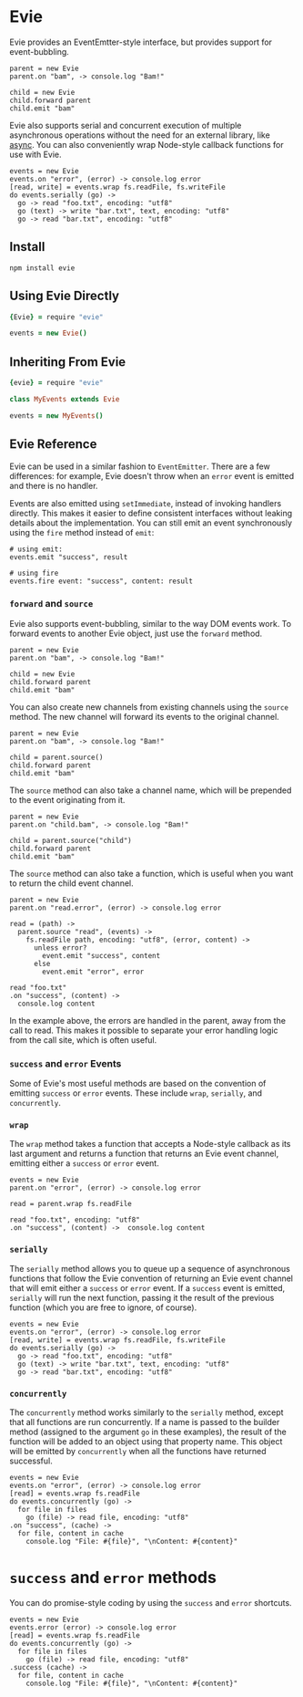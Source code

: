 # Evie

Evie provides an EventEmtter-style interface, but provides support for event-bubbling.

```coffee-script
parent = new Evie
parent.on "bam", -> console.log "Bam!"

child = new Evie
child.forward parent
child.emit "bam"
```

Evie also supports serial and concurrent execution of multiple asynchronous operations without the need for an external library, like [async][0]. You can also conveniently wrap Node-style callback functions for use with Evie.

[0]:https://github.com/caolan/async

```coffee-script
events = new Evie
events.on "error", (error) -> console.log error
[read, write] = events.wrap fs.readFile, fs.writeFile
do events.serially (go) ->
  go -> read "foo.txt", encoding: "utf8"
  go (text) -> write "bar.txt", text, encoding: "utf8"
  go -> read "bar.txt", encoding: "utf8"
```

## Install

    npm install evie

## Using Evie Directly

```coffee
{Evie} = require "evie"

events = new Evie()
```

## Inheriting From Evie

```coffee
{evie} = require "evie"

class MyEvents extends Evie

events = new MyEvents()
```

## Evie Reference

Evie can be used in a similar fashion to `EventEmitter`. There are a few differences: for example, Evie doesn't throw when an `error` event is emitted and there is no handler.

Events are also emitted using `setImmediate`, instead of invoking handlers directly. This makes it easier to define consistent interfaces without leaking details about the implementation. You can still emit an event synchronously using the `fire` method instead of `emit`:

```coffee-script
# using emit:
events.emit "success", result

# using fire
events.fire event: "success", content: result
```

### `forward` and `source`

Evie also supports event-bubbling, similar to the way DOM events work. To forward events to another Evie object, just use the `forward` method.

```coffee-script
parent = new Evie
parent.on "bam", -> console.log "Bam!"

child = new Evie
child.forward parent
child.emit "bam"
```

You can also create new channels from existing channels using the `source` method. The new channel will forward its events to the original channel.

```coffee-script
parent = new Evie
parent.on "bam", -> console.log "Bam!"

child = parent.source()
child.forward parent
child.emit "bam"
```

The `source` method can also take a channel name, which will be prepended to the event originating from it.

```coffee-script
parent = new Evie
parent.on "child.bam", -> console.log "Bam!"

child = parent.source("child")
child.forward parent
child.emit "bam"
```

The `source` method can also take a function, which is useful when you want to return the child event channel.

```coffee-script
parent = new Evie
parent.on "read.error", (error) -> console.log error

read = (path) ->
  parent.source "read", (events) ->
    fs.readFile path, encoding: "utf8", (error, content) ->
      unless error?
        event.emit "success", content
      else
        event.emit "error", error

read "foo.txt"
.on "success", (content) ->
  console.log content
```

In the example above, the errors are handled in the parent, away from the call to read. This makes it possible to separate your error handling logic from the call site, which is often useful.

### `success` and `error` Events

Some of Evie's most useful methods are based on the convention of emitting `success` or `error` events. These include `wrap`, `serially`, and `concurrently`.

### `wrap`

The `wrap` method takes a function that accepts a Node-style callback as its last argument and returns a function that returns an Evie event channel, emitting either a `success` or `error` event.

```coffee-script
events = new Evie
parent.on "error", (error) -> console.log error

read = parent.wrap fs.readFile

read "foo.txt", encoding: "utf8"
.on "success", (content) ->  console.log content
```

### `serially`

The `serially` method allows you to queue up a sequence of asynchronous functions that follow the Evie convention of returning an Evie event channel that will emit either a `success` or `error` event. If a `success` event is emitted, `serially` will run the next function, passing it the result of the previous function (which you are free to ignore, of course).

```coffee-script
events = new Evie
events.on "error", (error) -> console.log error
[read, write] = events.wrap fs.readFile, fs.writeFile
do events.serially (go) ->
  go -> read "foo.txt", encoding: "utf8"
  go (text) -> write "bar.txt", text, encoding: "utf8"
  go -> read "bar.txt", encoding: "utf8"
```

### `concurrently`

The `concurrently` method works similarly to the `serially` method, except that all functions are run concurrently. If a name is passed to the builder method (assigned to the argument `go` in these examples), the result of the function will be added to an object using that property name. This object will be emitted by `concurrently` when all the functions have returned successful.

```coffee-script
events = new Evie
events.on "error", (error) -> console.log error
[read] = events.wrap fs.readFile
do events.concurrently (go) ->
  for file in files
    go (file) -> read file, encoding: "utf8"
.on "success", (cache) ->
  for file, content in cache
    console.log "File: #{file}", "\nContent: #{content}"
```

# `success` and `error` methods

You can do promise-style coding by using the `success` and `error` shortcuts.

```coffee-script
events = new Evie
events.error (error) -> console.log error
[read] = events.wrap fs.readFile
do events.concurrently (go) ->
  for file in files
    go (file) -> read file, encoding: "utf8"
.success (cache) ->
  for file, content in cache
    console.log "File: #{file}", "\nContent: #{content}"
```
